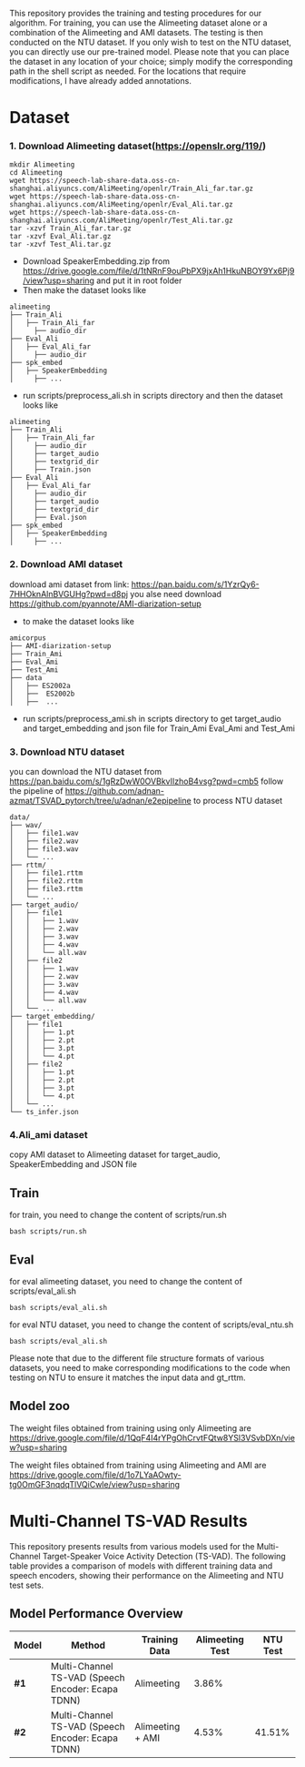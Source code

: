 This repository provides the training and testing procedures for our algorithm. For training, you can use the Alimeeting dataset alone or a combination of the Alimeeting and AMI datasets. The testing is then conducted on the NTU dataset. If you only wish to test on the NTU dataset, you can directly use our pre-trained model. Please note that you can place the dataset in any location of your choice; simply modify the corresponding path in the shell script as needed. For the locations that require modifications, I have already added annotations.
# Dataset
### 1.  Download Alimeeting dataset(https://openslr.org/119/)
```
mkdir Alimeeting
cd Alimeeting
wget https://speech-lab-share-data.oss-cn-shanghai.aliyuncs.com/AliMeeting/openlr/Train_Ali_far.tar.gz
wget https://speech-lab-share-data.oss-cn-shanghai.aliyuncs.com/AliMeeting/openlr/Eval_Ali.tar.gz
wget https://speech-lab-share-data.oss-cn-shanghai.aliyuncs.com/AliMeeting/openlr/Test_Ali.tar.gz
tar -xzvf Train_Ali_far.tar.gz
tar -xzvf Eval_Ali.tar.gz
tar -xzvf Test_Ali.tar.gz
```
- Download SpeakerEmbedding.zip from https://drive.google.com/file/d/1tNRnF9ouPbPX9jxAh1HkuNBOY9Yx6Pj9/view?usp=sharing and put it in root folder
- Then make the dataset looks like 
 ```
alimeeting
├── Train_Ali
│   ├── Train_Ali_far 
│     ├── audio_dir
├── Eval_Ali
│   ├── Eval_Ali_far 
│     ├── audio_dir
├── spk_embed
│   ├── SpeakerEmbedding 
│     ├── ...
```

- run scripts/preprocess_ali.sh in scripts directory and then the dataset looks like
```
alimeeting 
├── Train_Ali
│   ├── Train_Ali_far 
│     ├── audio_dir
│     ├── target_audio
│     ├── textgrid_dir
│     ├── Train.json
├── Eval_Ali
│   ├── Eval_Ali_far 
│     ├── audio_dir
│     ├── target_audio
│     ├── textgrid_dir
│     ├── Eval.json
├── spk_embed
│   ├── SpeakerEmbedding 
│     ├── ...
```



### 2. Download AMI dataset
download ami dataset from
link: https://pan.baidu.com/s/1YzrQy6-7HHOknAlnBVGUHg?pwd=d8pj
you alse need download https://github.com/pyannote/AMI-diarization-setup
- to make the  dataset looks like 
```
amicorpus
├── AMI-diarization-setup
├── Train_Ami
├── Eval_Ami
├── Test_Ami
├── data
│   ├── ES2002a
│   ├──  ES2002b
│   ├──  ...
```
- run scripts/preprocess_ami.sh in scripts directory to get target_audio and target_embedding and json file for Train_Ami Eval_Ami and Test_Ami

### 3. Download NTU dataset
you can download the NTU dataset from https://pan.baidu.com/s/1gRzDwW0OVBkvIIzhoB4vsg?pwd=cmb5
follow the pipeline of https://github.com/adnan-azmat/TSVAD_pytorch/tree/u/adnan/e2epipeline to process NTU dataset
```
data/
├── wav/
│   ├── file1.wav
│   ├── file2.wav
│   ├── file3.wav
│   └── ...
├── rttm/
│   ├── file1.rttm
│   ├── file2.rttm
│   ├── file3.rttm
│   └── ...
├── target_audio/
│   ├── file1
│   │   ├── 1.wav
│   │   ├── 2.wav
│   │   ├── 3.wav
│   │   ├── 4.wav
│   │   └── all.wav
│   ├── file2
│   │   ├── 1.wav
│   │   ├── 2.wav
│   │   ├── 3.wav
│   │   ├── 4.wav
│   │   └── all.wav
│   └── ...
├── target_embedding/
│   ├── file1
│   │   ├── 1.pt
│   │   ├── 2.pt
│   │   ├── 3.pt
│   │   └── 4.pt
│   ├── file2
│   │   ├── 1.pt
│   │   ├── 2.pt
│   │   ├── 3.pt
│   │   └── 4.pt
│   └── ...
└── ts_infer.json
```

### 4.Ali_ami dataset
copy AMI dataset to Alimeeting dataset for target_audio, SpeakerEmbedding and JSON file

## Train
for train, you need to change the content of scripts/run.sh
```
bash scripts/run.sh
```
## Eval
for eval alimeeting dataset, you need to change the content of scripts/eval_ali.sh
```
bash scripts/eval_ali.sh
```
for eval NTU dataset, you need to change the content of scripts/eval_ntu.sh
```
bash scripts/eval_ali.sh
```


Please note that due to the different file structure formats of various datasets, you need to make corresponding modifications to the code when testing on NTU to ensure it matches the input data and gt_rttm.

## Model zoo
The weight files obtained from training using only Alimeeting are https://drive.google.com/file/d/1QqF4I4rYPgOhCrvtFQtw8YSl3VSvbDXn/view?usp=sharing

The weight files obtained from training using  Alimeeting and AMI are https://drive.google.com/file/d/1o7LYaAOwty-tg0OmGF3nqdqTlVQiCwle/view?usp=sharing

# Multi-Channel TS-VAD Results

This repository presents results from various models used for the Multi-Channel Target-Speaker Voice Activity Detection (TS-VAD). The following table provides a comparison of models with different training data and speech encoders, showing their performance on the Alimeeting and NTU test sets.

## Model Performance Overview

| Model | Method | Training Data | Alimeeting Test | NTU Test |
|-------|--------|---------------|-----------------|----------|
| **#1** | Multi-Channel TS-VAD (Speech Encoder: Ecapa TDNN) | Alimeeting | 3.86% |  |
| **#2** | Multi-Channel TS-VAD (Speech Encoder: Ecapa TDNN) | Alimeeting + AMI | 4.53% | 41.51% |
